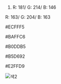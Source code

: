 1) R: 181/ G: 214/ B: 146 



R: 163/ G: 204/  B: 163 





#ECFFF5

#BAFFC6

#B0DDB5

#B5D692

#E2FFD9



![색2](/workspace/ProWebtooner/colors.png)